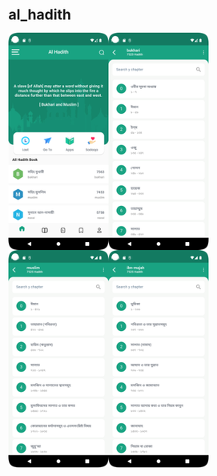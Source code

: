 # al_hadith

<div style="display: flex; flex-wrap: wrap;">
  <img src="https://github.com/raihansikdar/al_hadith/blob/main/screenshots/1.png" width="200" />
  <img src="https://github.com/raihansikdar/al_hadith/blob/main/screenshots/2.png" width="200" />
  <img src="https://github.com/raihansikdar/al_hadith/blob/main/screenshots/3.png" width="200" />
  <img src="https://github.com/raihansikdar/al_hadith/blob/main/screenshots/4.png" width="200" />
</div>